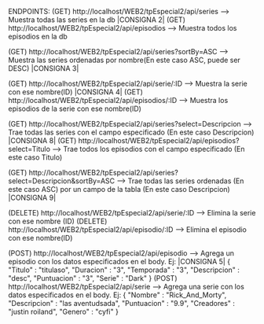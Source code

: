 ENDPOINTS:
(GET) http://localhost/WEB2/tpEspecial2/api/series --> Muestra todas las series en la db |CONSIGNA 2|
(GET) http://localhost/WEB2/tpEspecial2/api/episodios --> Muestra todos los episodios en la db

(GET) http://localhost/WEB2/tpEspecial2/api/series?sortBy=ASC -->  Muestra las series ordenadas por nombre(En este caso ASC, puede ser DESC)  |CONSIGNA 3|

(GET) http://localhost/WEB2/tpEspecial2/api/serie/:ID --> Muestra la serie con ese nombre(ID) |CONSIGNA 4|
(GET) http://localhost/WEB2/tpEspecial2/api/episodios/:ID --> Muestra los episodios de la serie con ese nombre(ID)

(GET) http://localhost/WEB2/tpEspecial2/api/series?select=Descripcion --> Trae todas las series con el campo especificado (En este caso Descripcion) |CONSIGNA 8|
(GET) http://localhost/WEB2/tpEspecial2/api/episodios?select=Titulo --> Trae todos los episodios con el campo especificado (En este caso Titulo)

(GET) http://localhost/WEB2/tpEspecial2/api/series?select=Descripcion&sortBy=ASC --> Trae todas las series ordenadas (En este caso ASC) por un campo de la tabla (En este caso Descripcion) |CONSIGNA 9|

(DELETE) http://localhost/WEB2/tpEspecial2/api/serie/:ID --> Elimina la serie con ese nombre (ID)
(DELETE) http://localhost/WEB2/tpEspecial2/api/episodio/:ID --> Elimina el episodio con ese nombre(ID)

(POST) http://localhost/WEB2/tpEspecial2/api/episodio --> Agrega un episodio con los datos especificados en el body. Ej: |CONSIGNA 5|
{
    "Titulo" : "titulaso",
    "Duracion" : "3",
    "Temporada" : "3",
    "Descripcion" : "desc",
    "Puntuacion" : "3",
    "Serie" : "Dark"
}
(POST) http://localhost/WEB2/tpEspecial2/api/serie --> Agrega una serie con los datos especificados en el body. Ej:
{
    "Nombre" : "Rick_And_Morty",
    "Descripcion" : "las aventudsada",
    "Puntuacion" : "9.9",
    "Creadores" : "justin roiland",
    "Genero" : "cyfi"
}

